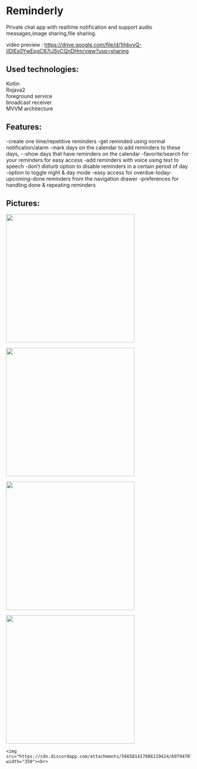 # Reminderly
Private chat app with realtime notification and support audio messages,image sharing,file sharing.

video preview : https://drive.google.com/file/d/1ihbyvQ-iIDlEs0YwEpgC67rJSvCQnDHm/view?usp=sharing

Used technologies:<br>
-------------------
Kotlin<br>
Rxjava2<br>
foreground service<br>
broadcast receiver <br>
MVVM architecture <br>

Features:<br>
----------
-create one time/repetitive reminders
-get reminded using normal notification/alarm
-mark days on the calendar to add reminders to these days, --show days that have reminders on the calendar
-favorite/search for your reminders for easy access
-add reminders with voice using text to speech
-don’t disturb option to disable reminders in a certain period of day
-option to toggle night & day mode 
-easy access for overdue-today-upcoming-done reminders from the navigation drawer
-preferences for handling done & repeating reminders

Pictures:<br>
---------

 <img src="https://cdn.discordapp.com/attachments/566581417606119424/697947040704888902/2020_04_10_01_02_31.jpg" width="350"><br>
 
 <img src=" https://cdn.discordapp.com/attachments/566581417606119424/697947056467214457/2020_04_10_01_03_08.jpg" width="350"><br>
 
  <img src="https://cdn.discordapp.com/attachments/566581417606119424/697947057880825976/2020_04_10_01_03_14.jpg" width="350"><br>
  
   <img src="https://cdn.discordapp.com/attachments/566581417606119424/697947068114796624/2020_04_10_01_03_51.jpg" width="350"><br>
   
    <img src="https://cdn.discordapp.com/attachments/566581417606119424/697947071826886731/2020_04_10_01_05_39.jpg" width="350"><br>
   
 
 

 






